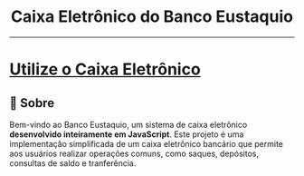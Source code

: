 <h1 align="center" > Caixa Eletrônico do Banco Eustaquio</h1>
<hr>

<h1><a href="file:///c%3A/Users/Aluno/Documents/E%20o%20banco%2C%20hein/caixa.html">Utilize o Caixa Eletrônico</a></h1>

## 🏦 Sobre

Bem-vindo ao Banco Eustaquio, um sistema de caixa eletrônico **desenvolvido inteiramente em JavaScript**. Este projeto é uma implementação simplificada de um caixa eletrônico bancário que permite aos usuários realizar operações comuns, como saques, depósitos, consultas de saldo e tranferência.


